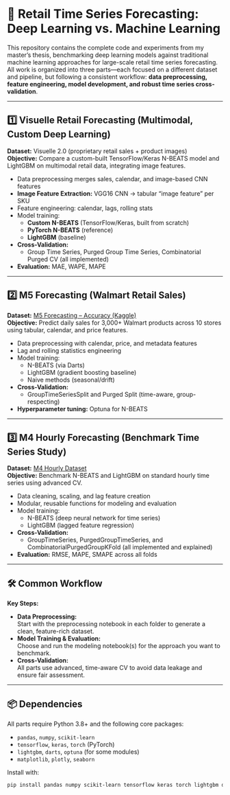 # 🧠 Retail Time Series Forecasting: Deep Learning vs. Machine Learning

This repository contains the complete code and experiments from my master’s thesis, benchmarking deep learning models against traditional machine learning approaches for large-scale retail time series forecasting.  
All work is organized into three parts—each focused on a different dataset and pipeline, but following a consistent workflow: **data preprocessing, feature engineering, model development, and robust time series cross-validation**.

---

## 1️⃣ Visuelle Retail Forecasting (Multimodal, Custom Deep Learning)

**Dataset:** Visuelle 2.0 (proprietary retail sales + product images)  
**Objective:** Compare a custom-built TensorFlow/Keras N-BEATS model and LightGBM on multimodal retail data, integrating image features.

- Data preprocessing merges sales, calendar, and image-based CNN features
- **Image Feature Extraction:** VGG16 CNN → tabular “image feature” per SKU
- Feature engineering: calendar, lags, rolling stats
- Model training:
  - **Custom N-BEATS** (TensorFlow/Keras, built from scratch)
  - **PyTorch N-BEATS** (reference)
  - **LightGBM** (baseline)
- **Cross-Validation:**
  - Group Time Series, Purged Group Time Series, Combinatorial Purged CV (all implemented)
- **Evaluation:** MAE, WAPE, MAPE

---

## 2️⃣ M5 Forecasting (Walmart Retail Sales)

**Dataset:** [M5 Forecasting – Accuracy (Kaggle)](https://www.kaggle.com/competitions/m5-forecasting-accuracy)  
**Objective:** Predict daily sales for 3,000+ Walmart products across 10 stores using tabular, calendar, and price features.

- Data preprocessing with calendar, price, and metadata features
- Lag and rolling statistics engineering
- Model training:
  - N-BEATS (via Darts)
  - LightGBM (gradient boosting baseline)
  - Naive methods (seasonal/drift)
- **Cross-Validation:**
  - GroupTimeSeriesSplit and Purged Split (time-aware, group-respecting)
- **Hyperparameter tuning:** Optuna for N-BEATS

---

## 3️⃣ M4 Hourly Forecasting (Benchmark Time Series Study)

**Dataset:** [M4 Hourly Dataset](https://github.com/Mcompetitions/M4-methods)  
**Objective:** Benchmark N-BEATS and LightGBM on standard hourly time series using advanced CV.

- Data cleaning, scaling, and lag feature creation
- Modular, reusable functions for modeling and evaluation
- Model training:
  - N-BEATS (deep neural network for time series)
  - LightGBM (lagged feature regression)
- **Cross-Validation:**
  - GroupTimeSeries, PurgedGroupTimeSeries, and CombinatorialPurgedGroupKFold (all implemented and explained)
- **Evaluation:** RMSE, MAPE, SMAPE across all folds

---

## 🛠️ Common Workflow

**Key Steps:**
- **Data Preprocessing:**  
  Start with the preprocessing notebook in each folder to generate a clean, feature-rich dataset.
- **Model Training & Evaluation:**  
  Choose and run the modeling notebook(s) for the approach you want to benchmark.
- **Cross-Validation:**  
  All parts use advanced, time-aware CV to avoid data leakage and ensure fair assessment.

---

## 📦 Dependencies

All parts require Python 3.8+ and the following core packages:

- `pandas`, `numpy`, `scikit-learn`
- `tensorflow`, `keras`, `torch` (PyTorch)
- `lightgbm`, `darts`, `optuna` (for some modules)
- `matplotlib`, `plotly`, `seaborn`

Install with:
```bash
pip install pandas numpy scikit-learn tensorflow keras torch lightgbm darts optuna matplotlib plotly seaborn
